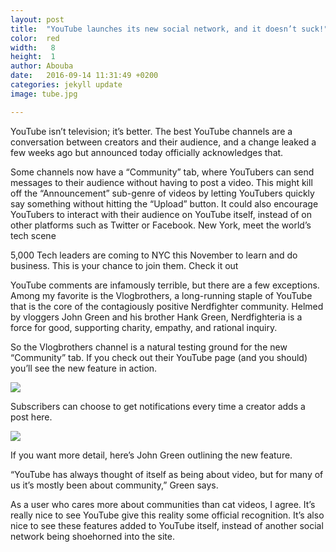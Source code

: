 ```yaml
---
layout: post
title:  "YouTube launches its new social network, and it doesn’t suck!"
color:  red
width:   8
height:  1
author: Abouba
date:   2016-09-14 11:31:49 +0200
categories: jekyll update
image: tube.jpg

---
```




YouTube isn’t television; it’s better. The best YouTube channels are a conversation between creators and their audience, and a change leaked a few weeks ago but announced today officially acknowledges that.

Some channels now have a “Community” tab, where YouTubers can send messages to their audience without having to post a video. This might kill off the “Announcement” sub-genre of videos by letting YouTubers quickly say something without hitting the “Upload” button. It could also encourage YouTubers to interact with their audience on YouTube itself, instead of on other platforms such as Twitter or Facebook.
New York, meet the world’s tech scene

5,000 Tech leaders are coming to NYC this November to learn and do business. This is your chance to join them.
Check it out

YouTube comments are infamously terrible, but there are a few exceptions. Among my favorite is the Vlogbrothers, a long-running staple of YouTube that is the core of the contagiously positive Nerdfighter community. Helmed by vloggers John Green and his brother Hank Green, Nerdfighteria is a force for good, supporting charity, empathy, and rational inquiry.

So the Vlogbrothers channel is a natural testing ground for the new “Community” tab. If you check out their YouTube page (and you should) you’ll see the new feature in action.

<img src="{{site.github.url}}/img/tube2.png">



Subscribers can choose to get notifications every time a creator adds a post here.

<img class="img-responsive" src="{{site.github.url}}/img/tube1.png">

If you want more detail, here’s John Green outlining the new feature.

“YouTube has always thought of itself as being about video, but for many of us it’s mostly been about community,” Green says.

As a user who cares more about communities than cat videos, I agree. It’s really nice to see YouTube give this reality some official recognition. It’s also nice to see these features added to YouTube itself, instead of another social network being shoehorned into the site.
